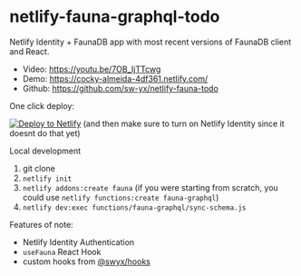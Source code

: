 # netlify-fauna-graphql-todo

Netlify Identity + FaunaDB app with most recent versions of FaunaDB client and React.

- Video: https://youtu.be/7OB_IjTTcwg
- Demo: https://cocky-almeida-4df361.netlify.com/
- Github: https://github.com/sw-yx/netlify-fauna-todo

One click deploy:

[![Deploy to Netlify](https://www.netlify.com/img/deploy/button.svg)](https://app.netlify.com/start/deploy?repository=https://github.com/sw-yx/netlify-fauna-todo&stack=fauna) (and then make sure to turn on Netlify Identity since it doesnt do that yet)

Local development

1. git clone
2. `netlify init`
3. `netlify addons:create fauna` (if you were starting from scratch, you could use `netlify functions:create fauna-graphql`)
4. `netlify dev:exec functions/fauna-graphql/sync-schema.js`

Features of note:

- Netlify Identity Authentication
- `useFauna` React Hook
- custom hooks from [@swyx/hooks](https://github.com/sw-yx/hooks)
